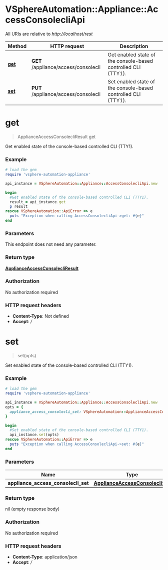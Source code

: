 # VSphereAutomation::Appliance::AccessConsolecliApi

All URIs are relative to *http://localhost/rest*

Method | HTTP request | Description
------------- | ------------- | -------------
[**get**](AccessConsolecliApi.md#get) | **GET** /appliance/access/consolecli | Get enabled state of the console-based controlled CLI (TTY1).
[**set**](AccessConsolecliApi.md#set) | **PUT** /appliance/access/consolecli | Set enabled state of the console-based controlled CLI (TTY1).


# **get**
> ApplianceAccessConsolecliResult get

Get enabled state of the console-based controlled CLI (TTY1).

### Example
```ruby
# load the gem
require 'vsphere-automation-appliance'

api_instance = VSphereAutomation::Appliance::AccessConsolecliApi.new

begin
  #Get enabled state of the console-based controlled CLI (TTY1).
  result = api_instance.get
  p result
rescue VSphereAutomation::ApiError => e
  puts "Exception when calling AccessConsolecliApi->get: #{e}"
end
```

### Parameters
This endpoint does not need any parameter.

### Return type

[**ApplianceAccessConsolecliResult**](ApplianceAccessConsolecliResult.md)

### Authorization

No authorization required

### HTTP request headers

 - **Content-Type**: Not defined
 - **Accept**: */*



# **set**
> set(opts)

Set enabled state of the console-based controlled CLI (TTY1).

### Example
```ruby
# load the gem
require 'vsphere-automation-appliance'

api_instance = VSphereAutomation::Appliance::AccessConsolecliApi.new
opts = {
  appliance_access_consolecli_set: VSphereAutomation::ApplianceAccessConsolecliSet.new # ApplianceAccessConsolecliSet | 
}

begin
  #Set enabled state of the console-based controlled CLI (TTY1).
  api_instance.set(opts)
rescue VSphereAutomation::ApiError => e
  puts "Exception when calling AccessConsolecliApi->set: #{e}"
end
```

### Parameters

Name | Type | Description  | Notes
------------- | ------------- | ------------- | -------------
 **appliance_access_consolecli_set** | [**ApplianceAccessConsolecliSet**](ApplianceAccessConsolecliSet.md)|  | [optional] 

### Return type

nil (empty response body)

### Authorization

No authorization required

### HTTP request headers

 - **Content-Type**: application/json
 - **Accept**: */*



